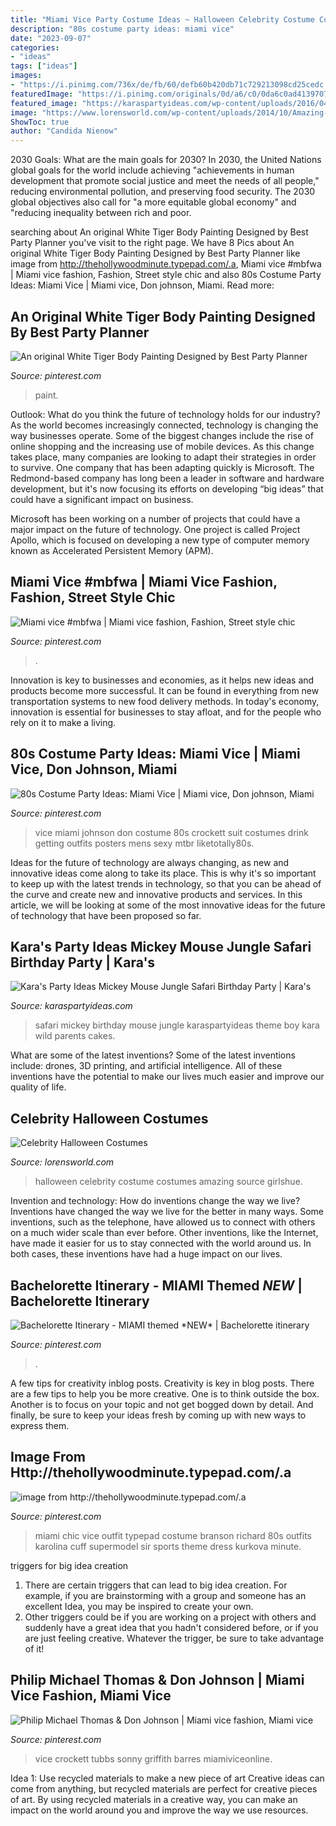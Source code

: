 ```yaml
---
title: "Miami Vice Party Costume Ideas ~ Halloween Celebrity Costume Costumes Amazing Source Girlshue"
description: "80s costume party ideas: miami vice"
date: "2023-09-07"
categories:
- "ideas"
tags: ["ideas"]
images:
- "https://i.pinimg.com/736x/de/fb/60/defb60b420db71c729213098cd25cedc.jpg"
featuredImage: "https://i.pinimg.com/originals/0d/a6/c0/0da6c0ad413970723e2578d82565cdd1.jpg"
featured_image: "https://karaspartyideas.com/wp-content/uploads/2016/04/Mickey-Mouse-Jungle-Safari-Birthday-Party-via-Karas-Party-Ideas-KarasPartyIdeas.com23.jpeg"
image: "https://www.lorensworld.com/wp-content/uploads/2014/10/Amazing-Celebrity-Halloween-Costume-Ideas-2013-2014-F.jpg"
ShowToc: true
author: "Candida Nienow"
---
```



2030 Goals: What are the main goals for 2030?
In 2030, the United Nations global goals for the world include achieving "achievements in human development that promote social justice and meet the needs of all people," reducing environmental pollution, and preserving food security. The 2030 global objectives also call for "a more equitable global economy" and "reducing inequality between rich and poor.

	

		
searching about An original White Tiger Body Painting Designed by Best Party Planner you've visit to the right page. We have 8 Pics about An original White Tiger Body Painting Designed by Best Party Planner like image from http://thehollywoodminute.typepad.com/.a, Miami vice #mbfwa | Miami vice fashion, Fashion, Street style chic and also 80s Costume Party Ideas: Miami Vice | Miami vice, Don johnson, Miami. Read more:
		
    
## An Original White Tiger Body Painting Designed By Best Party Planner

<img loading=lazy src="https://i.pinimg.com/originals/0d/a6/c0/0da6c0ad413970723e2578d82565cdd1.jpg" onerror="this.onerror=null;this.src='https://tse1.mm.bing.net/th?id=OIP.Wtm2CoYBQ8wJUm_wNe4PzgHaJ4&amp;pid=15.1';" alt="An original White Tiger Body Painting Designed by Best Party Planner">

_Source: pinterest.com_

>paint. 

	

Outlook: What do you think the future of technology holds for our industry?
As the world becomes increasingly connected, technology is changing the way businesses operate. Some of the biggest changes include the rise of online shopping and the increasing use of mobile devices. As this change takes place, many companies are looking to adapt their strategies in order to survive. 
One company that has been adapting quickly is Microsoft. The Redmond-based company has long been a leader in software and hardware development, but it's now focusing its efforts on developing “big ideas” that could have a significant impact on business. 

Microsoft has been working on a number of projects that could have a major impact on the future of technology. One project is called Project Apollo, which is focused on developing a new type of computer memory known as Accelerated Persistent Memory (APM).

    
## Miami Vice #mbfwa | Miami Vice Fashion, Fashion, Street Style Chic

<img loading=lazy src="https://i.pinimg.com/736x/ea/17/97/ea1797b416ed56335edcd182303e7f66.jpg" onerror="this.onerror=null;this.src='https://tse2.mm.bing.net/th?id=OIP.n_LE52pd95LNgLnSGC31-QHaIJ&amp;pid=15.1';" alt="Miami vice #mbfwa | Miami vice fashion, Fashion, Street style chic">

_Source: pinterest.com_

>. 

	

Innovation is key to businesses and economies, as it helps new ideas and products become more successful. It can be found in everything from new transportation systems to new food delivery methods. In today's economy, innovation is essential for businesses to stay afloat, and for the people who rely on it to make a living.

    
## 80s Costume Party Ideas: Miami Vice | Miami Vice, Don Johnson, Miami

<img loading=lazy src="https://i.pinimg.com/originals/e3/83/3b/e3833b7d1854d6f74a869e9960476d04.jpg" onerror="this.onerror=null;this.src='https://tse4.mm.bing.net/th?id=OIP.JTNmtOjy5GxPHHds-3HcNwAAAA&amp;pid=15.1';" alt="80s Costume Party Ideas: Miami Vice | Miami vice, Don johnson, Miami">

_Source: pinterest.com_

>vice miami johnson don costume 80s crockett suit costumes drink getting outfits posters mens sexy mtbr liketotally80s. 

	

Ideas for the future of technology are always changing, as new and innovative ideas come along to take its place. This is why it's so important to keep up with the latest trends in technology, so that you can be ahead of the curve and create new and innovative products and services. In this article, we will be looking at some of the most innovative ideas for the future of technology that have been proposed so far.

    
## Kara&#039;s Party Ideas Mickey Mouse Jungle Safari Birthday Party | Kara&#039;s

<img loading=lazy src="https://karaspartyideas.com/wp-content/uploads/2016/04/Mickey-Mouse-Jungle-Safari-Birthday-Party-via-Karas-Party-Ideas-KarasPartyIdeas.com23.jpeg" onerror="this.onerror=null;this.src='https://tse4.mm.bing.net/th?id=OIP.Hcd5enVkW7kPaIN_MltfvgHaLH&amp;pid=15.1';" alt="Kara&#039;s Party Ideas Mickey Mouse Jungle Safari Birthday Party | Kara&#039;s">

_Source: karaspartyideas.com_

>safari mickey birthday mouse jungle karaspartyideas theme boy kara wild parents cakes. 

	

What are some of the latest inventions?
Some of the latest inventions include: drones, 3D printing, and artificial intelligence. All of these inventions have the potential to make our lives much easier and improve our quality of life.

    
## Celebrity Halloween Costumes

<img loading=lazy src="https://www.lorensworld.com/wp-content/uploads/2014/10/Amazing-Celebrity-Halloween-Costume-Ideas-2013-2014-F.jpg" onerror="this.onerror=null;this.src='https://tse4.mm.bing.net/th?id=OIP.mANO7nWIPA5rbaFzPgHXPAHaDe&amp;pid=15.1';" alt="Celebrity Halloween Costumes">

_Source: lorensworld.com_

>halloween celebrity costume costumes amazing source girlshue. 

	

Invention and technology: How do inventions change the way we live?
Inventions have changed the way we live for the better in many ways. Some inventions, such as the telephone, have allowed us to connect with others on a much wider scale than ever before. Other inventions, like the Internet, have made it easier for us to stay connected with the world around us. In both cases, these inventions have had a huge impact on our lives.

    
## Bachelorette Itinerary - MIAMI Themed *NEW* | Bachelorette Itinerary

<img loading=lazy src="https://i.pinimg.com/736x/28/a4/20/28a420109b384627b756824913b15423.jpg" onerror="this.onerror=null;this.src='https://tse1.mm.bing.net/th?id=OIP.BVdHFG_ndLD6MctPGHospgHaGr&amp;pid=15.1';" alt="Bachelorette Itinerary - MIAMI themed *NEW* | Bachelorette itinerary">

_Source: pinterest.com_

>. 

	

A few tips for creativity inblog posts.
Creativity is key in blog posts. There are a few tips to help you be more creative. One is to think outside the box. Another is to focus on your topic and not get bogged down by detail. And finally, be sure to keep your ideas fresh by coming up with new ways to express them.

    
## Image From Http://thehollywoodminute.typepad.com/.a

<img loading=lazy src="https://i.pinimg.com/736x/de/fb/60/defb60b420db71c729213098cd25cedc.jpg" onerror="this.onerror=null;this.src='https://tse3.mm.bing.net/th?id=OIP.o-SRnXAf3y86E777yNMZZwHaKf&amp;pid=15.1';" alt="image from http://thehollywoodminute.typepad.com/.a">

_Source: pinterest.com_

>miami chic vice outfit typepad costume branson richard 80s outfits karolina cuff supermodel sir sports theme dress kurkova minute. 

	

triggers for big idea creation
1. There are certain triggers that can lead to big idea creation. For example, if you are brainstorming with a group and someone has an excellent Idea, you may be inspired to create your own. 
2. Other triggers could be if you are working on a project with others and suddenly have a great idea that you hadn't considered before, or if you are just feeling creative. Whatever the trigger, be sure to take advantage of it!

    
## Philip Michael Thomas &amp; Don Johnson | Miami Vice Fashion, Miami Vice

<img loading=lazy src="https://i.pinimg.com/736x/1b/c7/82/1bc782647b8e62779bbee949c45082a3--don-johnson-michael-okeefe.jpg" onerror="this.onerror=null;this.src='https://tse2.mm.bing.net/th?id=OIP.ajITvQTvOPV3knB50ZjJ6QHaLA&amp;pid=15.1';" alt="Philip Michael Thomas &amp; Don Johnson | Miami vice fashion, Miami vice">

_Source: pinterest.com_

>vice crockett tubbs sonny griffith barres miamiviceonline. 

	

Idea 1: Use recycled materials to make a new piece of art
Creative ideas can come from anything, but recycled materials are perfect for creative pieces of art. By using recycled materials in a creative way, you can make an impact on the world around you and improve the way we use resources.

